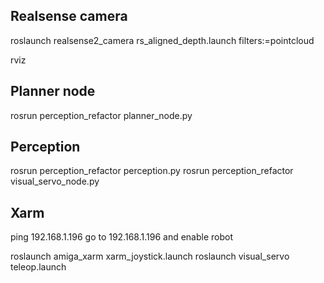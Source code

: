 ## Realsense camera
roslaunch realsense2_camera rs_aligned_depth.launch  filters:=pointcloud

rviz

## Planner node
rosrun perception_refactor planner_node.py

## Perception 
rosrun perception_refactor perception.py 
rosrun perception_refactor visual_servo_node.py

## Xarm
ping 192.168.1.196
go to 192.168.1.196 and enable robot

roslaunch amiga_xarm xarm_joystick.launch
roslaunch visual_servo teleop.launch
